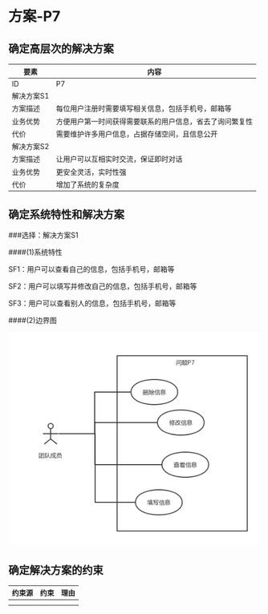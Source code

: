 # 方案-P7

## 确定高层次的解决方案

| 要素 | 内容 |
| --- | --- |
| ID | P7 |
| 解决方案S1 |
| 方案描述 | 每位用户注册时需要填写相关信息，包括手机号，邮箱等 |
| 业务优势 | 方便用户第一时间获得需要联系的用户信息，省去了询问繁复性 |
| 代价 | 需要维护许多用户信息，占据存储空间，且信息公开 |
| 解决方案S2 |
| 方案描述 | 让用户可以互相实时交流，保证即时对话 |
| 业务优势 | 更安全灵活，实时性强 |
| 代价 | 增加了系统的复杂度 |

## 确定系统特性和解决方案

###选择：解决方案S1

####(1)系统特性

SF1：用户可以查看自己的信息，包括手机号，邮箱等

SF2：用户可以填写并修改自己的信息，包括手机号，邮箱等

SF3：用户可以查看别人的信息，包括手机号，邮箱等

####(2)边界图

![](/img/usecase/usecase-P7.png)

## 确定解决方案的约束

| 约束源 | 约束 |理由|
| --- | --- |---|
| |||
| |||





